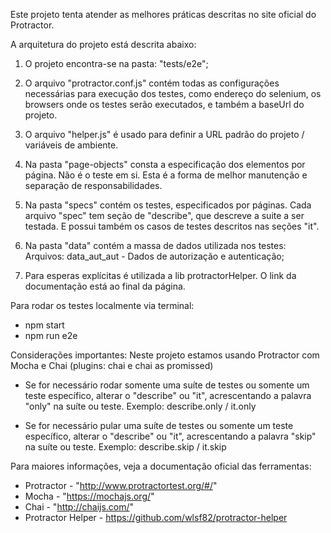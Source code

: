   Este projeto tenta atender as melhores práticas descritas no site oficial do
Protractor.

  A arquitetura do projeto está descrita abaixo:
1. O projeto encontra-se na pasta: "tests/e2e";

2. O arquivo "protractor.conf.js" contém todas as configurações necessárias para
execução dos testes, como endereço do selenium, os browsers onde os testes serão
executados, e também a baseUrl do projeto.

3. O arquivo "helper.js" é usado para definir a URL padrão do projeto / variáveis de ambiente.

4. Na pasta "page-objects" consta a especificação dos elementos por página.
Não é o teste em si. Esta é a forma de melhor manutenção e separação de
responsabilidades.

5. Na pasta "specs" contém os testes, especificados por páginas. Cada arquivo "spec"
tem seção de "describe", que descreve a suite a ser testada. E possui também os
casos de testes descritos nas seções "it".

6. Na pasta "data" contém a massa de dados utilizada nos testes:
Arquivos:
data_aut_aut - Dados de autorização e autenticação;

7. Para esperas explícitas é utilizada a lib protractorHelper. O link da documentação está ao final da página.


Para rodar os testes localmente via terminal:
* npm start
* npm run e2e


Considerações importantes:
  Neste projeto estamos usando Protractor com Mocha e Chai (plugins: chai e chai as promissed)

- Se for necessário rodar somente uma suíte de testes ou somente um teste específico,
alterar o "describe" ou "it", acrescentando a palavra "only" na suíte ou teste.
Exemplo: describe.only / it.only

- Se for necessário pular uma suíte de testes ou somente um teste específico,
alterar o "describe" ou "it", acrescentando a palavra "skip" na suíte ou teste.
Exemplo: describe.skip / it.skip


Para maiores informações, veja a documentação oficial das ferramentas:
* Protractor - "http://www.protractortest.org/#/"
* Mocha - "https://mochajs.org/"
* Chai - "http://chaijs.com/"
* Protractor Helper - https://github.com/wlsf82/protractor-helper
